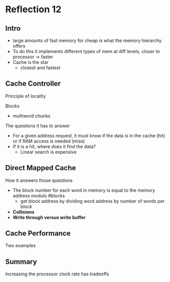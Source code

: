 # Reflection 12

## Intro

- large amounts of fast memory for cheap is what the memory hierarchy offers
- To do this it implements different types of mem at diff levels, closer to processor -> faster
- Cache is the star
  - closest and fastest

## Cache Controller

Principle of locality

Blocks

- multiword chunks

The questions it has to answer

- For a given address request, it must know if the data is in the cache (hit) or if RAM access is needed (miss)
- If it is a hit, where does it find the data?
  - Linear search is expensive

## Direct Mapped Cache

How it answers those questions

- The block number for each word in memory is equal to the memory address modulo #blocks
  - get block address by dividing word address by number of words per block
- **Collisions**
- **Write through versus write buffer**

## Cache Performance

Two examples

## Summary

Increasing the processor clock rate has tradeoffs